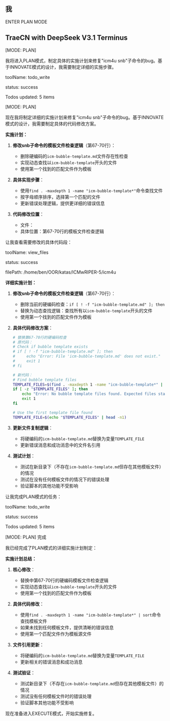 ## 我

ENTER PLAN MODE

## TraeCN with DeepSeek V3.1 Terminus
          
[MODE: PLAN]

我将进入PLAN模式，制定具体的实施计划来修复"icm4u snb"子命令的bug。基于INNOVATE模式的设计，我需要制定详细的实施步骤。
        
            
toolName: todo_write
            
status: success
          
Todos updated: 5 items
          
[MODE: PLAN]

现在我将制定详细的实施计划来修复"icm4u snb"子命令的bug。基于INNOVATE模式的设计，我需要制定具体的代码修改方案。

**实施计划：**

1. **修改snb子命令的模板文件检查逻辑**（第67-70行）：
   - 删除硬编码的`icm-bubble-template.md`文件存在性检查
   - 实现动态查找以`icm-bubble-template`开头的文件
   - 使用第一个找到的匹配文件作为模板

2. **具体实现步骤**：
   - 使用`find . -maxdepth 1 -name "icm-bubble-template*"`命令查找文件
   - 按字母顺序排序，选择第一个匹配的文件
   - 更新错误处理逻辑，提供更详细的错误信息

3. **代码修改位置**：
   - 文件：<mcfile name="icm4u" path="/home/ben/OOR/katas/ICMwRIPER-5/icm4u"></mcfile>
   - 具体位置：第67-70行的模板文件检查逻辑

让我查看需要修改的具体代码段：
        
            
toolName: view_files
            
status: success
          
            
filePath: /home/ben/OOR/katas/ICMwRIPER-5/icm4u
          
**详细实施计划：**

1. **修改snb子命令的模板文件检查逻辑**（第67-70行）：
   - 删除当前的硬编码检查：`if [ ! -f "icm-bubble-template.md" ]; then`
   - 替换为动态查找逻辑：查找所有以`icm-bubble-template`开头的文件
   - 使用第一个找到的匹配文件作为模板

2. **具体代码修改方案**：
   ```bash
   # 替换第67-70行的硬编码检查
   # 原代码：
   # Check if bubble template exists
   # if [ ! -f "icm-bubble-template.md" ]; then
   #     echo "Error: File 'icm-bubble-template.md' does not exist."
   #     exit 1
   # fi
   
   # 新代码：
   # Find bubble template files
   TEMPLATE_FILES=$(find . -maxdepth 1 -name "icm-bubble-template*" | sort)
   if [ -z "$TEMPLATE_FILES" ]; then
       echo "Error: No bubble template files found. Expected files starting with 'icm-bubble-template'."
       exit 1
   fi
   
   # Use the first template file found
   TEMPLATE_FILE=$(echo "$TEMPLATE_FILES" | head -n1)
   ```

3. **更新文件复制逻辑**：
   - 将硬编码的`icm-bubble-template.md`替换为变量`TEMPLATE_FILE`
   - 更新错误消息和成功消息中的文件名引用

4. **测试计划**：
   - 测试在新目录下（不存在`icm-bubble-template.md`但存在其他模板文件）的情况
   - 测试在没有任何模板文件的情况下的错误处理
   - 验证脚本的其他功能不受影响

让我完成PLAN模式的任务：
        
            
toolName: todo_write
            
status: success
          
Todos updated: 5 items
          
[MODE: PLAN] 完成

我已经完成了PLAN模式的详细实施计划制定：

**实施计划总结：**

1. **核心修改**：
   - 替换<mcfile name="icm4u" path="/home/ben/OOR/katas/ICMwRIPER-5/icm4u"></mcfile>中第67-70行的硬编码模板文件检查逻辑
   - 实现动态查找以`icm-bubble-template`开头的文件
   - 使用第一个找到的匹配文件作为模板

2. **具体代码修改**：
   - 使用`find . -maxdepth 1 -name "icm-bubble-template*" | sort`命令查找模板文件
   - 如果未找到任何模板文件，提供清晰的错误信息
   - 使用第一个匹配文件作为模板源文件

3. **文件引用更新**：
   - 将硬编码的`icm-bubble-template.md`替换为变量`TEMPLATE_FILE`
   - 更新相关的错误消息和成功消息

4. **测试验证**：
   - 测试新目录下（不存在`icm-bubble-template.md`但存在其他模板文件）的情况
   - 测试没有任何模板文件时的错误处理
   - 验证脚本其他功能不受影响

现在准备进入EXECUTE模式，开始实施修复。
        